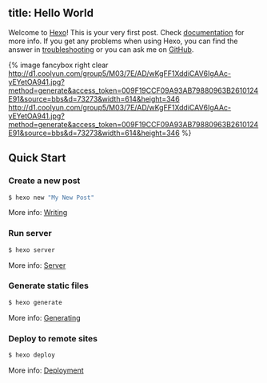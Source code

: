 title: Hello World
---
Welcome to [Hexo](http://hexo.io/)! This is your very first post. Check [documentation](http://hexo.io/docs/) for more info. If you get any problems when using Hexo, you can find the answer in [troubleshooting](http://hexo.io/docs/troubleshooting.html) or you can ask me on [GitHub](https://github.com/hexojs/hexo/issues).

{% image fancybox right clear http://d1.coolyun.com/group5/M03/7E/AD/wKgFF1XddiCAV6IgAAc-yEYetOA941.jpg?method=generate&access_token=009F19CCF09A93AB79880963B2610124E91&source=bbs&d=73273&width=614&height=346 http://d1.coolyun.com/group5/M03/7E/AD/wKgFF1XddiCAV6IgAAc-yEYetOA941.jpg?method=generate&access_token=009F19CCF09A93AB79880963B2610124E91&source=bbs&d=73273&width=614&height=346 %}

## Quick Start

### Create a new post

``` bash
$ hexo new "My New Post"
```

More info: [Writing](http://hexo.io/docs/writing.html)

### Run server

``` bash
$ hexo server
```

More info: [Server](http://hexo.io/docs/server.html)

### Generate static files

``` bash
$ hexo generate
```

More info: [Generating](http://hexo.io/docs/generating.html)

### Deploy to remote sites

``` bash
$ hexo deploy
```

More info: [Deployment](http://hexo.io/docs/deployment.html)
